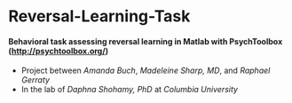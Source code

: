 # Reversal-Learning-Task

#### Behavioral task assessing reversal learning in Matlab with PsychToolbox (http://psychtoolbox.org/)

- Project between *Amanda Buch*, *Madeleine Sharp, MD*, and *Raphael Gerraty*
- In the lab of *Daphna Shohamy, PhD* at *Columbia University*

